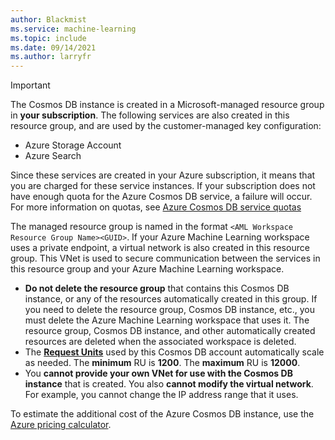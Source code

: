 ```yaml
---
author: Blackmist
ms.service: machine-learning
ms.topic: include
ms.date: 09/14/2021
ms.author: larryfr
---
```


> [!IMPORTANT]
> The Cosmos DB instance is created in a Microsoft-managed resource group in __your subscription__. The following services are also created in this resource group, and are used by the customer-managed key configuration:
> * Azure Storage Account
> * Azure Search
>
> Since these services are created in your Azure subscription, it means that you are charged for these service instances. If your subscription does not have enough quota for the Azure Cosmos DB service, a failure will occur. For more information on quotas, see [Azure Cosmos DB service quotas](../articles/cosmos-db/concepts-limits.md)
>
> The managed resource group is named in the format `<AML Workspace Resource Group Name><GUID>`. If your Azure Machine Learning workspace uses a private endpoint, a virtual network is also created in this resource group. This VNet is used to secure communication between the services in this resource group and your Azure Machine Learning workspace.
> 
> * __Do not delete the resource group__ that contains this Cosmos DB instance, or any of the resources automatically created in this group. If you need to delete the resource group, Cosmos DB instance, etc., you must delete the Azure Machine Learning workspace that uses it. The resource group, Cosmos DB instance, and other automatically created resources are deleted when the associated workspace is deleted.
> * The  [__Request Units__](../articles/cosmos-db/request-units.md) used by this Cosmos DB account automatically scale as needed. The __minimum__ RU is __1200__. The __maximum__ RU is __12000__.
> * You __cannot provide your own VNet for use with the Cosmos DB instance__ that is created. You also __cannot modify the virtual network__. For example, you cannot change the IP address range that it uses.
> 
> To estimate the additional cost of the Azure Cosmos DB instance, use the [Azure pricing calculator](https://azure.microsoft.com/pricing/calculator/).